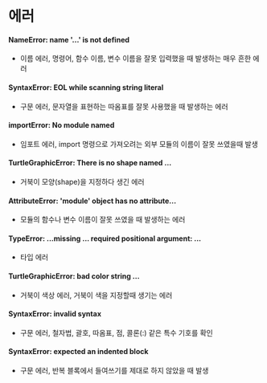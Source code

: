 에러
====
#### NameError: name '...' is not defined
* 이름 에러, 명령어, 함수 이름, 변수 이름을 잘못 입력했을 때 발생하는 매우 흔한 에러
#### SyntaxError: EOL while scanning string literal
* 구문 에러, 문자열을 표현하는 따옴표를 잘못 사용했을 때 발생하는 에러 
#### importError: No module named
* 임포트 에러, import 명령으로 가져오려는 외부 모듈의 이름이 잘못 쓰였을때 발생
#### TurtleGraphicError: There is no shape named ...
* 거북이 모양(shape)을 지정하다 생긴 에러
#### AttributeError: 'module' object has no attribute...
* 모듈의 함수나 변수 이름이 잘못 쓰였을 때 발생하는 에러
#### TypeError: ...missing ... required positional argument: ...
* 타입 에러
#### TurtleGraphicError: bad color string ...
* 거북이 색상 에러, 거북이 색을 지정할때 생기는 에러
#### SyntaxError: invalid syntax
* 구문 에러, 철자법, 괄호, 따옴표, 점, 콜론(:) 같은 특수 기호를 확인
#### SyntaxError: expected an indented block
* 구문 에러, 반복 블록에서 들여쓰기를 제대로 하지 않았을 때 발생